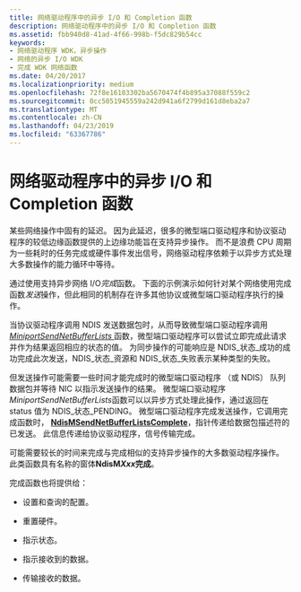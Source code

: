 ```yaml
---
title: 网络驱动程序中的异步 I/O 和 Completion 函数
description: 网络驱动程序中的异步 I/O 和 Completion 函数
ms.assetid: fbb940d8-41ad-4f66-998b-f5dc829b54cc
keywords:
- 网络驱动程序 WDK，异步操作
- 网络的异步 I/O WDK
- 完成 WDK 网络函数
ms.date: 04/20/2017
ms.localizationpriority: medium
ms.openlocfilehash: 72f8e16103302ba5670474f4b895a37088f559c2
ms.sourcegitcommit: 0cc5051945559a242d941a6f2799d161d8eba2a7
ms.translationtype: MT
ms.contentlocale: zh-CN
ms.lasthandoff: 04/23/2019
ms.locfileid: "63367786"
---
```

# <a name="asynchronous-io-and-completion-functions-in-network-drivers"></a>网络驱动程序中的异步 I/O 和 Completion 函数





某些网络操作中固有的延迟。 因为此延迟，很多的微型端口驱动程序和协议驱动程序的较低边缘函数提供的上边缘功能旨在支持异步操作。 而不是浪费 CPU 周期为一些耗时的任务完成或硬件事件发出信号，网络驱动程序依赖于以异步方式处理大多数操作的能力循环中等待。

通过使用支持异步网络 I/O*完成*函数。 下面的示例演示如何针对某个网络使用完成函数*发送*操作，但此相同的机制存在许多其他协议或微型端口驱动程序执行的操作。

当协议驱动程序调用 NDIS 发送数据包时，从而导致微型端口驱动程序调用[ *MiniportSendNetBufferLists* ](https://msdn.microsoft.com/library/windows/hardware/ff559440)函数，微型端口驱动程序可以尝试立即完成此请求并作为结果返回相应的状态的值。 为同步操作的可能响应是 NDIS\_状态\_成功的成功完成此次发送，NDIS\_状态\_资源和 NDIS\_状态\_失败表示某种类型的失败。

但发送操作可能需要一些时间才能完成时的微型端口驱动程序 （或 NDIS） 队列数据包并等待 NIC 以指示发送操作的结果。 微型端口驱动程序*MiniportSendNetBufferLists*函数可以以异步方式处理此操作，通过返回在 status 值为 NDIS\_状态\_PENDING。 微型端口驱动程序完成发送操作，它调用完成函数时， [ **NdisMSendNetBufferListsComplete**](https://msdn.microsoft.com/library/windows/hardware/ff563668)，指针传递给数据包描述符的已发送。 此信息传递给协议驱动程序，信号传输完成。

可能需要较长的时间来完成与完成相似的支持异步操作的大多数驱动程序操作。 此类函数具有名称的窗体**NdisM*Xxx*完成**。

完成函数也将提供给：

-   设置和查询的配置。

-   重置硬件。

-   指示状态。

-   指示接收到的数据。

-   传输接收的数据。

 

 





